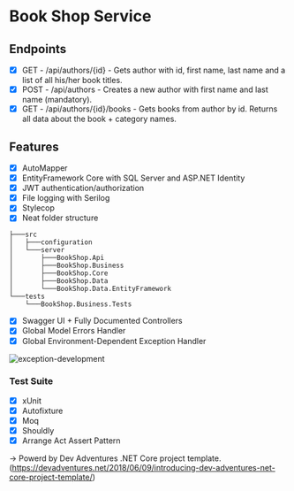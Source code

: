 # Book Shop Service

## Endpoints

- [x] GET - /api/authors/{id} - Gets author with id, first name, last name and a list of all his/her book titles.
- [x] POST - /api/authors - Creates a new author with first name and last name (mandatory).
- [x] GET - /api/authors/{id}/books	- Gets books from author by id. Returns all data about the book + category names.

## Features

- [x] AutoMapper
- [x] EntityFramework Core with SQL Server and ASP.NET Identity
- [x] JWT authentication/authorization
- [x] File logging with Serilog
- [x] Stylecop
- [x] Neat folder structure

```
├───src
│   ├───configuration
│   └───server
│       ├───BookShop.Api
│       ├───BookShop.Business
│       ├───BookShop.Core
│       ├───BookShop.Data
│       └───BookShop.Data.EntityFramework
└───tests
    └───BookShop.Business.Tests

```

- [x] Swagger UI + Fully Documented Controllers
- [x] Global Model Errors Handler
- [x] Global Environment-Dependent Exception Handler

![exception-development](https://devadventures.net/wp-content/uploads/2018/06/exception-development.png)<br> 

### Test Suite
- [x] xUnit
- [x] Autofixture
- [x] Moq
- [x] Shouldly
- [x] Arrange Act Assert Pattern

-> Powerd by Dev Adventures .NET Core project template. (https://devadventures.net/2018/06/09/introducing-dev-adventures-net-core-project-template/)
